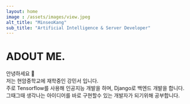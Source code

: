 ```yaml
---
layout: home
image : /assets/images/view.jpeg
alt_title: "MinseoKang"
sub_title: "Artificial Intelligence & Server Developer"
--- 
```


# ADOUT ME.
안녕하세요 👋  
저는 현암중학교에 재학중인 강민서 입니다.  
주로 Tensorflow를 사용해 인공지능 개발을 하며, Django로 백엔드 개발을 합니다.  
그때그때 생각나는 아이디어를 바로 구현할수 있는 개발자가 되기위해 공부합니다.




